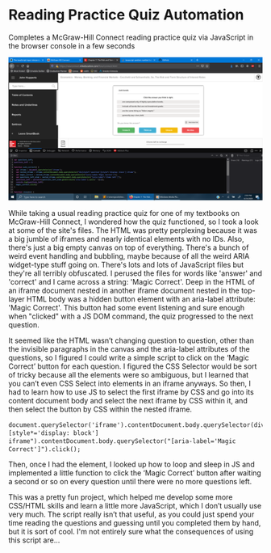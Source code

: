 # Reading Practice Quiz Automation

Completes a McGraw-Hill Connect reading practice quiz via JavaScript in the browser console in a few seconds

![alt text](https://github.com/treatmesubj/McGHC_Practice_Automation/blob/master/Screenshot%20(5).png)

While taking a usual reading practice quiz for one of my textbooks on McGraw-Hill Connect, I wondered how the quiz functioned,
so I took a look at some of the site's files. The HTML was pretty perplexing because it was a big jumble of iframes
and nearly identical elements with no IDs. Also, there's just a big empty canvas on top of everything. There's a bunch
of weird event handling and bubbling, maybe because of all the weird ARIA widget-type stuff going on. There's lots and lots
of JavaScript files but they're all terribly obfuscated. I perused the files for words like 'answer' and 'correct' and I came
across a string: 'Magic Correct'. Deep in the HTML of an iframe document nested in another iframe document nested in
the top-layer HTML body was a hidden button element with an aria-label attribute: 'Magic Correct'. This button had some event listening
and sure enough when "clicked" with a JS DOM command, the quiz progressed to the next question.

It seemed like the HTML wasn’t changing question to question, other than the invisible paragraphs in the canvas and the aria-label
attributes of the questions, so I figured I could write a simple script to click on the ‘Magic Correct’ button for each question. 
I figured the CSS Selector would be sort of tricky because all the elements were so ambiguous, but I learned that you can’t even
CSS Select into elements in an iframe anyways. So then, I had to learn how to use JS to select the first iframe by CSS and go into 
its content document body and select the next iframe by CSS within it, and then select the button by CSS within the nested iframe. 
```
document.querySelector('iframe').contentDocument.body.querySelector(div[style*='position'][style*='display: block'] iframe").contentDocument.body.querySelector("[aria-label='Magic Correct']").click();
```
Then, once I had the element, I looked up how to loop and sleep in JS and implemented a little function to click the ‘Magic Correct’ 
button after waiting a second or so on every question until there were no more questions left.

This was a pretty fun project, which helped me develop some more CSS/HTML skills and learn a little more JavaScript, which I don’t usually 
use very much. The script really isn’t that useful, as you could just spend your time reading the questions and guessing until you 
completed them by hand, but it is sort of cool. I'm not entirely sure what the consequences of using this script are...
